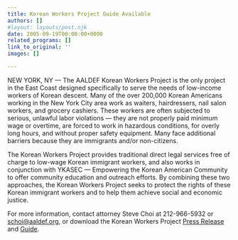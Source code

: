 ```yaml
---
title: Korean Workers Project Guide Available
authors: []
#layout: layouts/post.njk
date: 2005-09-19T00:00:00+0000
related_programs: []
link_to_original: ''
images: []

---
```

NEW YORK, NY — The AALDEF Korean Workers Project is the only project in the East Coast designed specifically to serve the needs of low-income workers of Korean descent. Many of the over 200,000 Korean Americans working in the New York City area work as waiters, hairdressers, nail salon workers, and grocery cashiers. These workers are often subjected to serious, unlawful labor violations — they are not properly paid minimum wage or overtime, are forced to work in hazardous conditions, for overly long hours, and without proper safety equipment. Many face additional barriers because they are immigrants and/or non-citizens.

The Korean Workers Project provides traditional direct legal services free of charge to low-wage Korean immigrant workers, and also works in conjunction with YKASEC — Empowering the Korean American Community to offer community education and outreach efforts. By combining these two approaches, the Korean Workers Project seeks to protect the rights of these Korean immigrant workers and to help them achieve social and economic justice.

For more information, contact attorney Steve Choi at 212-966-5932 or [schoi@aaldef.org](mailto:schoi@aaldef.org), or download the Korean Workers Project [Press Release](https://aaldef.netlify.com/uploads/pdf/korean_unemployment_pressrelease.pdf) and [Guide](https://aaldef.netlify.com/uploads/pdf/korean_unemployment_guide.pdf).
